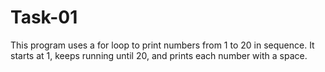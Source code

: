 # Task-01
This program uses a for loop to print numbers from 1 to 20 in sequence. It starts at 1, keeps running until 20, and prints each number with a space.
